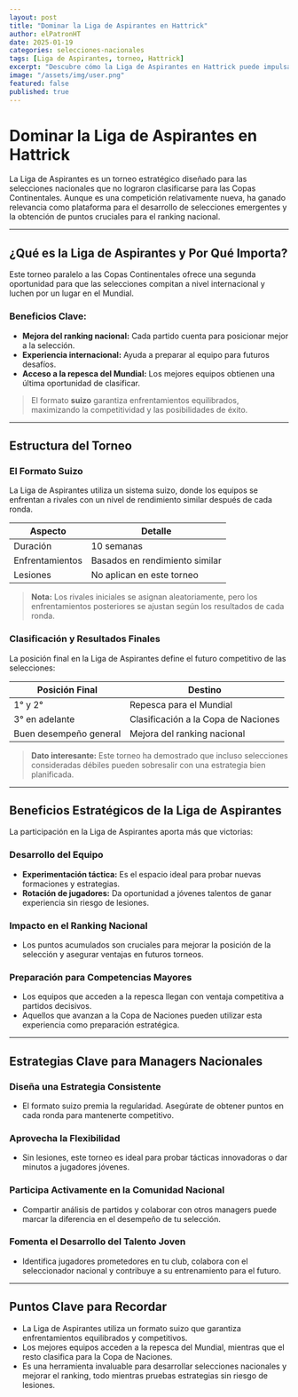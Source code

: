 ```yaml
---
layout: post
title: "Dominar la Liga de Aspirantes en Hattrick"
author: elPatronHT
date: 2025-01-19
categories: selecciones-nacionales
tags: [Liga de Aspirantes, torneo, Hattrick]
excerpt: "Descubre cómo la Liga de Aspirantes en Hattrick puede impulsar el desarrollo de tu selección nacional y mejorar su rendimiento competitivo."
image: "/assets/img/user.png"
featured: false
published: true
---
```


# Dominar la Liga de Aspirantes en Hattrick

La Liga de Aspirantes es un torneo estratégico diseñado para las selecciones nacionales que no lograron clasificarse para las Copas Continentales. Aunque es una competición relativamente nueva, ha ganado relevancia como plataforma para el desarrollo de selecciones emergentes y la obtención de puntos cruciales para el ranking nacional.

---

## ¿Qué es la Liga de Aspirantes y Por Qué Importa?

Este torneo paralelo a las Copas Continentales ofrece una segunda oportunidad para que las selecciones compitan a nivel internacional y luchen por un lugar en el Mundial.

### Beneficios Clave:

- **Mejora del ranking nacional:** Cada partido cuenta para posicionar mejor a la selección.
- **Experiencia internacional:** Ayuda a preparar al equipo para futuros desafíos.
- **Acceso a la repesca del Mundial:** Los mejores equipos obtienen una última oportunidad de clasificar.

> El formato **suizo** garantiza enfrentamientos equilibrados, maximizando la competitividad y las posibilidades de éxito.

---

## Estructura del Torneo

### El Formato Suizo

La Liga de Aspirantes utiliza un sistema suizo, donde los equipos se enfrentan a rivales con un nivel de rendimiento similar después de cada ronda.

| **Aspecto**     | **Detalle**                    |
| --------------- | ------------------------------ |
| Duración        | 10 semanas                     |
| Enfrentamientos | Basados en rendimiento similar |
| Lesiones        | No aplican en este torneo      |

> **Nota:** Los rivales iniciales se asignan aleatoriamente, pero los enfrentamientos posteriores se ajustan según los resultados de cada ronda.

### Clasificación y Resultados Finales

La posición final en la Liga de Aspirantes define el futuro competitivo de las selecciones:

| **Posición Final**     | **Destino**                         |
| ---------------------- | ----------------------------------- |
| 1° y 2°                | Repesca para el Mundial             |
| 3° en adelante         | Clasificación a la Copa de Naciones |
| Buen desempeño general | Mejora del ranking nacional         |

> **Dato interesante:** Este torneo ha demostrado que incluso selecciones consideradas débiles pueden sobresalir con una estrategia bien planificada.

---

## Beneficios Estratégicos de la Liga de Aspirantes

La participación en la Liga de Aspirantes aporta más que victorias:

### Desarrollo del Equipo

- **Experimentación táctica:** Es el espacio ideal para probar nuevas formaciones y estrategias.
- **Rotación de jugadores:** Da oportunidad a jóvenes talentos de ganar experiencia sin riesgo de lesiones.

### Impacto en el Ranking Nacional

- Los puntos acumulados son cruciales para mejorar la posición de la selección y asegurar ventajas en futuros torneos.

### Preparación para Competencias Mayores

- Los equipos que acceden a la repesca llegan con ventaja competitiva a partidos decisivos.
- Aquellos que avanzan a la Copa de Naciones pueden utilizar esta experiencia como preparación estratégica.

---

## Estrategias Clave para Managers Nacionales

### Diseña una Estrategia Consistente

- El formato suizo premia la regularidad. Asegúrate de obtener puntos en cada ronda para mantenerte competitivo.

### Aprovecha la Flexibilidad

- Sin lesiones, este torneo es ideal para probar tácticas innovadoras o dar minutos a jugadores jóvenes.

### Participa Activamente en la Comunidad Nacional

- Compartir análisis de partidos y colaborar con otros managers puede marcar la diferencia en el desempeño de tu selección.

### Fomenta el Desarrollo del Talento Joven

- Identifica jugadores prometedores en tu club, colabora con el seleccionador nacional y contribuye a su entrenamiento para el futuro.

---

## Puntos Clave para Recordar

- La Liga de Aspirantes utiliza un formato suizo que garantiza enfrentamientos equilibrados y competitivos.
- Los mejores equipos acceden a la repesca del Mundial, mientras que el resto clasifica para la Copa de Naciones.
- Es una herramienta invaluable para desarrollar selecciones nacionales y mejorar el ranking, todo mientras pruebas estrategias sin riesgo de lesiones.
